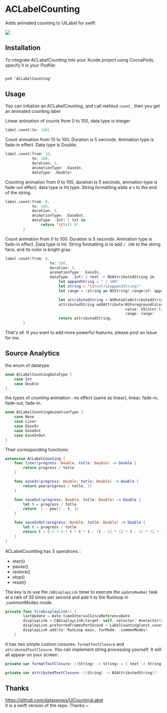 # ACLabelCounting

Adds animated counting to UILabel for swift

![](ACLabelCounting.gif)

## Installation

To integrate ACLabelCounting into your Xcode project using CocoaPods, specify it in your Podfile:

```swift

pod 'ACLabelCounting'
```

## Usage

You can initialize an ACLabelCounting, and call mehtod `count` , then you get an animated counting label

Linear animation of counts from 0 to 100, data type is integer

```swift
label.count(to: 100)
```

Count animation from 10 to 100. Duration is 5 seconds. Animation type is fade-in effect. Data type is Double.

```swift
label.count(from: 10,
            to: 100,
            duration: 5,
            animationType: .EaseIn,
            dataType: .Double)
```

Counting animation from 0 to 100, duration is 5 seconds, animation type is fade-out effect, data type is Int type. String formatting adds a `%` to the end of the string.

```swift
label.count(from: 0,
            to: 100,
            duration: 5,
            animationType: .EaseOut,
            dataType: .Int) { txt in
                return "\(txt) %"
        }
```

Count animation from 0 to 100. Duration is 5 seconds. Animation type is fade-in effect. Data type is Int. String formatting is to add `/ 100` to the string face, and its color is bright gray.

```swift
label.count(from: 0,
                    to: 100,
                    duration: 5,
                    animationType: .EaseIn,
                    dataType: .Int) { text -> NSAttributedString in
                        let appandString = " / 100"
                        let string = "\(text)\(appandString)"
                        let range = (string as NSString).range(of: appandString)

                        let attributedString = NSMutableAttributedString(string: string)
                        attributedString.addAttribute(NSForegroundColorAttributeName,
                                                      value: UIColor.lightGray,
                                                      range: range)
                        return attributedString;
        }
```

That's all. If you want to add more powerful features, please post an issue for me.

## Source Analytics

the enum of datatype

```swift
enum ACLabelCountingDataType {
    case Int
    case Double
}
```

the types of counting animation : no effect (same as linear), linear, fade-in, fade-out, fade-in. 

```swift
enum ACLabelCountingAnimationType {
    case None
    case Liner
    case EaseIn
    case EaseOut
    case EaseInOut
}
```

Their corresponding functions:

```swift
extension ACLabelCounting {
    func liner(progress: Double, totle: Double) -> Double {
        return progress / totle
    }

    func easeIn(progress: Double, totle: Double) -> Double {
        return pow(progress / totle, 3)
    }

    func easeOut(progress: Double, totle: Double) -> Double {
        let t = progress / totle
        return  1 - pow(1 - t, 3)
    }

    func easeInOut(progress: Double, totle: Double) -> Double {
        let t = progress / totle
        return t < 0.5 ? 4 * t * t * t : (t - 1) * (2 * t - 2) * (2 * t - 2) + 1
    }
}
```

ACLabelCountting has 5 operations：

- start()
- pause()
- restore()
- stop()
- reset()

The key is to use the `CADisplayLink` timer to execute the `updateNumber` task at a rate of 35 times per second and add it to the Runloop in .commonModes mode.

```swift
private func fireDisplayLink() {
        lastUpdate = Date.timeIntervalSinceReferenceDate
        displayLink = CADisplayLink(target: self, selector: #selector(updateNumber))
        displayLink.preferredFramesPerSecond = LabelCountingConst.countRate
        displayLink.add(to: RunLoop.main, forMode: .commonModes)
    }
```

It has two simple custom closures: `formatTextClosure` and `attributedTextClosure`. You can implement string processing yourself. It will all appear on your screen.

```swift
private var formatTextClosure: ((String) -> String) = { text -> String in return text }

private var attributedTextClosure: ((String) -> NSAttributedString)?
```

## Thanks

https://github.com/dataxpress/UICountingLabel  
it is a swift version of the repo. Thanks ~
